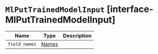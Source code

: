 # `MlPutTrainedModelInput` [interface-MlPutTrainedModelInput]

| Name | Type | Description |
| - | - | - |
| `field_names` | [Names](./Names.md) | &nbsp; |
